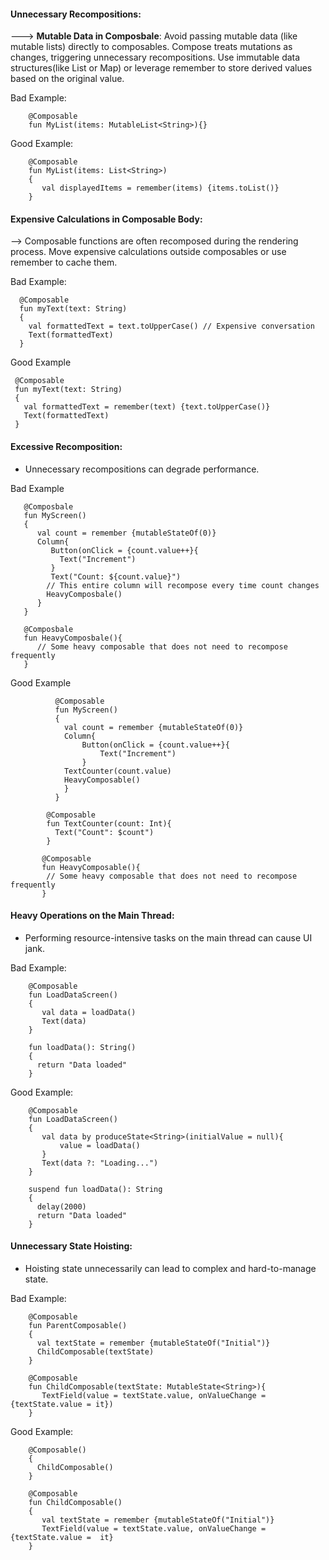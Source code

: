 
#### Unnecessary Recompositions:

---> **Mutable Data in Composbale**: Avoid passing mutable data (like mutable lists) directly to composables. Compose treats mutations as changes, triggering unnecessary recompositions. Use immutable data structures(like List or Map) or leverage remember to store derived values based on the original value.

Bad Example:

        @Composable
        fun MyList(items: MutableList<String>){}

Good Example:

        @Composable
        fun MyList(items: List<String>)
        {
           val displayedItems = remember(items) {items.toList()}
        }

#### Expensive Calculations in Composable Body:  

 --> Composable functions are often recomposed during the rendering process. Move expensive calculations outside composables or use remember to cache them.

Bad Example:

      @Composable
      fun myText(text: String)
      {
        val formattedText = text.toUpperCase() // Expensive conversation
        Text(formattedText)
      }

 Good Example

     @Composable
     fun myText(text: String)
     {
       val formattedText = remember(text) {text.toUpperCase()}
       Text(formattedText)
     }


#### Excessive Recomposition:

- Unnecessary recompositions can degrade performance.

Bad Example

       @Composbale
       fun MyScreen()
       {
          val count = remember {mutableStateOf(0)} 
          Column{
             Button(onClick = {count.value++}{
               Text("Increment")      
             } 
             Text("Count: ${count.value}")
            // This entire column will recompose every time count changes
            HeavyComposbale()
          }
       }

       @Composbale
       fun HeavyComposbale(){
          // Some heavy composable that does not need to recompose frequently     
       }

Good Example

              @Composable
              fun MyScreen()
              {
                val count = remember {mutableStateOf(0)}
                Column{
                    Button(onClick = {count.value++}{
                        Text("Increment")
                    }
                TextCounter(count.value)
                HeavyComposable()
                }
              }

            @Composable
            fun TextCounter(count: Int){
              Text("Count": $count")      
            }

           @Composable
           fun HeavyComposable(){
            // Some heavy composable that does not need to recompose frequently 
           }


#### Heavy Operations on the Main Thread:

- Performing resource-intensive tasks on the main thread can cause UI jank.

Bad Example:

        @Composable
        fun LoadDataScreen()
        {
           val data = loadData()
           Text(data)
        }

        fun loadData(): String()
        {
          return "Data loaded"
        }

Good Example:

        @Composable
        fun LoadDataScreen()
        {
           val data by produceState<String>(initialValue = null){
               value = loadData()
           } 
           Text(data ?: "Loading...")         
        }

        suspend fun loadData(): String
        {
          delay(2000)
          return "Data loaded"       
        }

#### Unnecessary State Hoisting:

 - Hoisting state unnecessarily can lead to complex and hard-to-manage state.

Bad Example:

        @Composable
        fun ParentComposable()
        {
          val textState = remember {mutableStateOf("Initial")}
          ChildComposable(textState)
        }

        @Composable
        fun ChildComposable(textState: MutableState<String>){
           TextField(value = textState.value, onValueChange = {textState.value = it})
        }

Good Example:

        @Composable()
        {
          ChildComposable()
        }

        @Composable
        fun ChildComposable()
        {
           val textState = remember {mutableStateOf("Initial")}
           TextField(value = textState.value, onValueChange = {textState.value =  it}
        }

